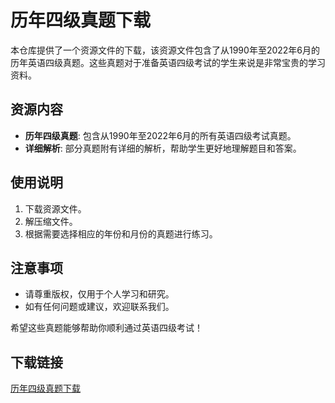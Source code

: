 # 历年四级真题下载

本仓库提供了一个资源文件的下载，该资源文件包含了从1990年至2022年6月的历年英语四级真题。这些真题对于准备英语四级考试的学生来说是非常宝贵的学习资料。

## 资源内容

- **历年四级真题**: 包含从1990年至2022年6月的所有英语四级考试真题。
- **详细解析**: 部分真题附有详细的解析，帮助学生更好地理解题目和答案。

## 使用说明

1. 下载资源文件。
2. 解压缩文件。
3. 根据需要选择相应的年份和月份的真题进行练习。

## 注意事项

- 请尊重版权，仅用于个人学习和研究。
- 如有任何问题或建议，欢迎联系我们。

希望这些真题能够帮助你顺利通过英语四级考试！

## 下载链接

[历年四级真题下载](https://pan.quark.cn/s/4e953bd288d3)